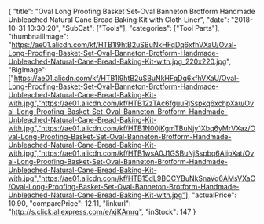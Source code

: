 {
	"title": "Oval Long Proofing Basket Set-Oval Banneton Brotform Handmade Unbleached Natural Cane Bread Baking Kit with Cloth Liner",
	"date": "2018-10-31 10:30:20",
	"SubCat": ["Tools"],
	"categories": ["Tool Parts"],
	"thumbnailImage": "https://ae01.alicdn.com/kf/HTB1l9htB2uSBuNkHFqDq6xfhVXaU/Oval-Long-Proofing-Basket-Set-Oval-Banneton-Brotform-Handmade-Unbleached-Natural-Cane-Bread-Baking-Kit-with.jpg_220x220.jpg",
	"BigImage": ["https://ae01.alicdn.com/kf/HTB1l9htB2uSBuNkHFqDq6xfhVXaU/Oval-Long-Proofing-Basket-Set-Oval-Banneton-Brotform-Handmade-Unbleached-Natural-Cane-Bread-Baking-Kit-with.jpg","https://ae01.alicdn.com/kf/HTB12zTAc6fguuRjSspkq6xchpXau/Oval-Long-Proofing-Basket-Set-Oval-Banneton-Brotform-Handmade-Unbleached-Natural-Cane-Bread-Baking-Kit-with.jpg","https://ae01.alicdn.com/kf/HTB1N00jKgmTBuNjy1Xbq6yMrVXaz/Oval-Long-Proofing-Basket-Set-Oval-Banneton-Brotform-Handmade-Unbleached-Natural-Cane-Bread-Baking-Kit-with.jpg","https://ae01.alicdn.com/kf/HTB1wsA0J1GSBuNjSspbq6AiipXat/Oval-Long-Proofing-Basket-Set-Oval-Banneton-Brotform-Handmade-Unbleached-Natural-Cane-Bread-Baking-Kit-with.jpg","https://ae01.alicdn.com/kf/HTB15dL9BOCYBuNkSnaVq6AMsVXaO/Oval-Long-Proofing-Basket-Set-Oval-Banneton-Brotform-Handmade-Unbleached-Natural-Cane-Bread-Baking-Kit-with.jpg"],
	"actualPrice": 10.90,
	"comparePrice": 12.11,
	"linkurl": "http://s.click.aliexpress.com/e/xjKAmrq",
	"inStock": 147
}
